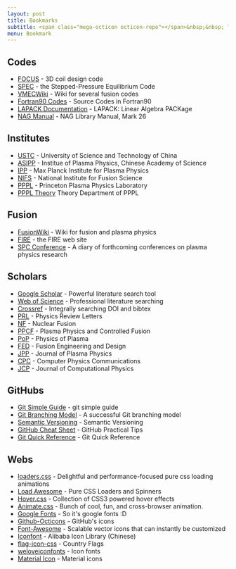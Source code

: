 ```yaml
---
layout: post
title: Bookmarks
subtitle: <span class="mega-octicon octicon-repo"></span>&nbsp;&nbsp; To mark useful libs - tools - books
menu: Bookmark
---
```


## Codes
- [FOCUS](https://princetonuniversity.github.io/FOCUS/) - 3D coil design code
- [SPEC](http://w3.pppl.gov/~shudson/Spec/subroutines.html) - the Stepped-Pressure Equilibrium Code
- [VMECWiki](http://vmecwiki.pppl.wikispaces.net/) - Wiki for several fusion codes
- [Fortran90 Codes](http://people.sc.fsu.edu/~jburkardt/f_src/f_src.html) - Source Codes in Fortran90
- [LAPACK Documentation](http://www.netlib.org/lapack/explore-html/) - LAPACK: Linear Algebra PACKage
- [NAG Manual](https://www.nag.co.uk/numeric/fl/nagdoc_latest/html/frontmatter/manconts.html) - NAG Library Manual, Mark 26

## Institutes
- [USTC](http://en.ustc.edu.cn/) - University of Science and Technology of China
- [ASIPP](http://english.ipp.cas.cn/) - Institue of Plasma Physics, Chinese Academy of Science
- [IPP](https://www.ipp.mpg.de) - Max Planck Institute for Plasma Physics
- [NIFS](http://www.nifs.ac.jp/en/) - National Institute for Fusion Science
- [PPPL](http://www.pppl.gov/) - Princeton Plasma Physics Laboratory
- [PPPL Theory](http://theory.pppl.gov/) Theory Department of PPPL

## Fusion
- [FusionWiki](http://wiki.fusenet.eu) - Wiki for fusion and plasma physics
- [FIRE](http://www.firefusionpower.org/) - the FIRE web site
- [SPC Conference](http://spc.epfl.ch/conferences_e) - A diary of forthcoming conferences on plasma physics research

## Scholars
- [Google Scholar](https://scholar.google.com/) - Powerful literature search tool
- [Web of Science](https://www.webofknowledge.com) - Professional literature searching
- [Crossref](https://search.crossref.org/) - Integrally searching DOI and bibtex
- [PRL](https://journals.aps.org/prl/) - Physics Review Letters
- [NF](http://iopscience.iop.org/journal/0029-5515) - Nuclear Fusion
- [PPCF](http://iopscience.iop.org/journal/0741-3335) - Plasma Physics and Controlled Fusion
- [PoP](http://aip.scitation.org/journal/php) - Physics of Plasma
- [FED](https://www.journals.elsevier.com/fusion-engineering-and-design/) - Fusion Engineering and Design
- [JPP](https://www.cambridge.org/core/journals/journal-of-plasma-physics) - Journal of Plasma Physics
- [CPC](https://www.journals.elsevier.com/computer-physics-communications/) - Computer Physics Communications
- [JCP](https://www.journals.elsevier.com/journal-of-computational-physics/) - Journal of Computational Physics

## GitHubs
- [Git Simple Guide](http://rogerdudler.github.io/git-guide/index.html) - git simple guide
- [Git Branching Model](http://nvie.com/posts/a-successful-git-branching-model/) - A successful Git branching model
- [Semantic Versioning](http://semver.org) - Semantic Versioning
- [GitHub Cheat Sheet](https://github.com/tiimgreen/github-cheat-sheet) - GitHub Practical Tips
- [Git Quick Reference](http://jonas.nitro.dk/git/quick-reference.html) - Git Quick Reference


## Webs
- [loaders.css](https://connoratherton.com/loaders) - Delightful and performance-focused pure css loading animations
- [Load Awesome](http://github.danielcardoso.net/load-awesome/animations.html) - Pure CSS Loaders and Spinners 
- [Hover.css](http://ianlunn.github.io/Hover/) - Collection of CSS3 powered hover effects
- [Animate.css](https://github.com/daneden/animate.css) - Bunch of cool, fun, and cross-browser animation. 
- [Google Fonts](https://www.google.com/fonts) - So it's google fonts :D
- [Github-Octicons](https://octicons.github.com/) - GitHub's icons
- [Font-Awesome](https://fortawesome.github.io/Font-Awesome/) - Scalable vector icons that can instantly be customized
- [Iconfont](http://www.iconfont.cn/) - Alibaba Icon Library (Chinese)
- [flag-icon-css](http://lipis.github.io/flag-icon-css/) - Country Flags
- [weloveiconfonts](http://weloveiconfonts.com/) - Icon fonts
- [Material Icon](https://design.google.com/icons/#ic_accessibility) - Material icons
